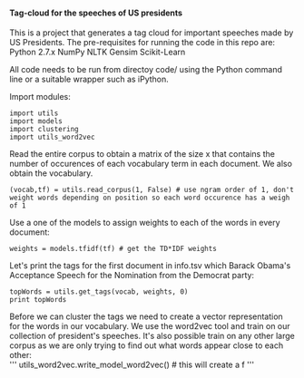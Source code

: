#### Tag-cloud for the speeches of US presidents

This is a project that generates a tag cloud for important speeches made by US Presidents. The pre-requisites for running the code in this repo are:
Python 2.7.x
NumPy
NLTK
Gensim
Scikit-Learn

All code needs to be run from directoy code/ using the Python command line or a suitable wrapper such as iPython.<br>

Import modules:<br>
```
import utils
import models
import clustering
import utils_word2vec
```

Read the entire corpus to obtain a matrix of the size <number of documents> x <vocabulary size> that contains the number of occurences of each vocabulary term in each document. We also obtain the vocabulary.<br>
```
(vocab,tf) = utils.read_corpus(1, False) # use ngram order of 1, don't weight words depending on position so each word occurence has a weigh of 1
```

Use a one of the models to assign weights to each of the words in every document:<br>
```
weights = models.tfidf(tf) # get the TD*IDF weights
```

Let's print the tags for the first document in info.tsv which Barack Obama's Acceptance Speech for the Nomination from the Democrat party:<br>
```
topWords = utils.get_tags(vocab, weights, 0)
print topWords
```

Before we can cluster the tags we need to create a vector representation for the words in our vocabulary. We use the word2vec tool and train on our collection of president's speeches. It's also possible train on any other large corpus as we are only trying to find out what words appear close to each other:<br>
'''
utils_word2vec.write_model_word2vec() # this will create a f
'''





